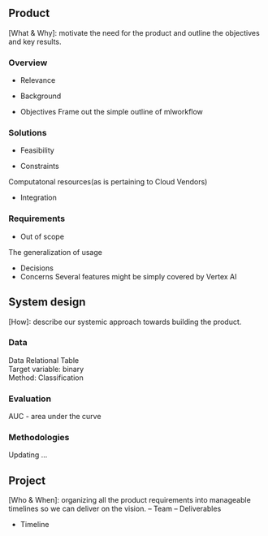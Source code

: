## Product
[What & Why]: motivate the need for the product and outline the objectives and key results.

### Overview
- Relevance
- Background

- Objectives
Frame out the simple outline of mlworkflow

### Solutions
- Feasibility

- Constraints

Computatonal resources(as is pertaining to Cloud Vendors)
- Integration

### Requirements
- Out of scope

The generalization of usage

- Decisions
- Concerns
Several features might be simply covered by Vertex AI

## System design
[How]: describe our systemic approach towards building the product.

### Data
Data Relational Table \
Target variable: binary \
Method: Classification

### Evaluation
AUC - area under the curve


### Methodologies
Updating ...


## Project
[Who & When]: organizing all the product requirements into manageable timelines so we can deliver on the vision.
– Team
– Deliverables
- Timeline
